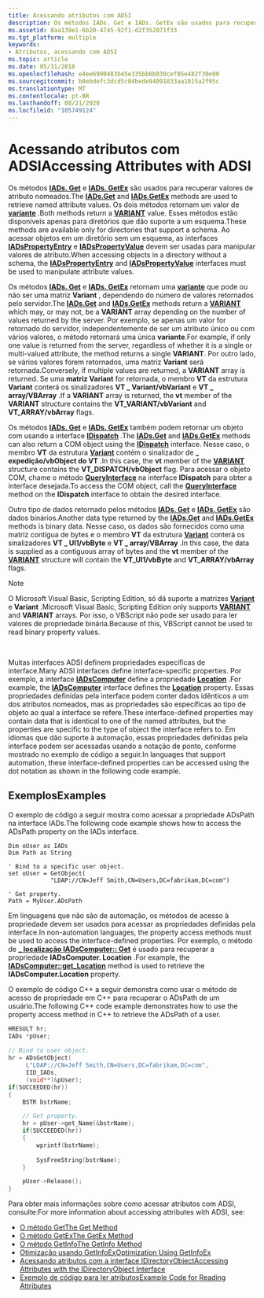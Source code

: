 ```yaml
---
title: Acessando atributos com ADSI
description: Os métodos IADs. Get e IADs. GetEx são usados para recuperar valores de atributo nomeados.
ms.assetid: 8aa139e1-6b20-4745-92f1-d2f352071f33
ms.tgt_platform: multiple
keywords:
- Atributos, acessando com ADSI
ms.topic: article
ms.date: 05/31/2018
ms.openlocfilehash: e4ee6990483b45e335bb6b830cef85e482f30e00
ms.sourcegitcommit: b0ebdefc3dcd5c04bede94091833aa1015a2f95c
ms.translationtype: MT
ms.contentlocale: pt-BR
ms.lasthandoff: 08/21/2020
ms.locfileid: "105749124"
---
```

# <a name="accessing-attributes-with-adsi"></a><span data-ttu-id="bc202-104">Acessando atributos com ADSI</span><span class="sxs-lookup"><span data-stu-id="bc202-104">Accessing Attributes with ADSI</span></span>

<span data-ttu-id="bc202-105">Os métodos [**IADs. Get**](/windows/desktop/api/Iads/nf-iads-iads-get) e [**IADs. GetEx**](/windows/desktop/api/Iads/nf-iads-iads-getex) são usados para recuperar valores de atributo nomeados.</span><span class="sxs-lookup"><span data-stu-id="bc202-105">The [**IADs.Get**](/windows/desktop/api/Iads/nf-iads-iads-get) and [**IADs.GetEx**](/windows/desktop/api/Iads/nf-iads-iads-getex) methods are used to retrieve named attribute values.</span></span> <span data-ttu-id="bc202-106">Os dois métodos retornam um valor de [**variante**](/windows/win32/api/oaidl/ns-oaidl-variant) .</span><span class="sxs-lookup"><span data-stu-id="bc202-106">Both methods return a [**VARIANT**](/windows/win32/api/oaidl/ns-oaidl-variant) value.</span></span> <span data-ttu-id="bc202-107">Esses métodos estão disponíveis apenas para diretórios que dão suporte a um esquema.</span><span class="sxs-lookup"><span data-stu-id="bc202-107">These methods are available only for directories that support a schema.</span></span> <span data-ttu-id="bc202-108">Ao acessar objetos em um diretório sem um esquema, as interfaces [**IADsPropertyEntry**](/windows/desktop/api/Iads/nn-iads-iadspropertyentry) e [**IADsPropertyValue**](/windows/desktop/api/Iads/nn-iads-iadspropertyvalue) devem ser usadas para manipular valores de atributo.</span><span class="sxs-lookup"><span data-stu-id="bc202-108">When accessing objects in a directory without a schema, the [**IADsPropertyEntry**](/windows/desktop/api/Iads/nn-iads-iadspropertyentry) and [**IADsPropertyValue**](/windows/desktop/api/Iads/nn-iads-iadspropertyvalue) interfaces must be used to manipulate attribute values.</span></span>

<span data-ttu-id="bc202-109">Os métodos [**IADs. Get**](/windows/desktop/api/Iads/nf-iads-iads-get) e [**IADs. GetEx**](/windows/desktop/api/Iads/nf-iads-iads-getex) retornam uma [**variante**](/windows/win32/api/oaidl/ns-oaidl-variant) que pode ou não ser uma matriz **Variant** , dependendo do número de valores retornados pelo servidor.</span><span class="sxs-lookup"><span data-stu-id="bc202-109">The [**IADs.Get**](/windows/desktop/api/Iads/nf-iads-iads-get) and [**IADs.GetEx**](/windows/desktop/api/Iads/nf-iads-iads-getex) methods return a [**VARIANT**](/windows/win32/api/oaidl/ns-oaidl-variant) which may, or may not, be a **VARIANT** array depending on the number of values returned by the server.</span></span> <span data-ttu-id="bc202-110">Por exemplo, se apenas um valor for retornado do servidor, independentemente de ser um atributo único ou com vários valores, o método retornará uma única **variante**.</span><span class="sxs-lookup"><span data-stu-id="bc202-110">For example, if only one value is returned from the server, regardless of whether it is a single or multi-valued attribute, the method returns a single **VARIANT**.</span></span> <span data-ttu-id="bc202-111">Por outro lado, se vários valores forem retornados, uma matriz **Variant** será retornada.</span><span class="sxs-lookup"><span data-stu-id="bc202-111">Conversely, if multiple values are returned, a **VARIANT** array is returned.</span></span> <span data-ttu-id="bc202-112">Se uma **matriz Variant** for retornada, o membro **VT** da estrutura **Variant** conterá os sinalizadores **VT \_ Variant/vbVariant** e **VT \_ array/VBArray** .</span><span class="sxs-lookup"><span data-stu-id="bc202-112">If a **VARIANT** array is returned, the **vt** member of the **VARIANT** structure contains the **VT\_VARIANT/vbVariant** and **VT\_ARRAY/vbArray** flags.</span></span>

<span data-ttu-id="bc202-113">Os métodos [**IADs. Get**](/windows/desktop/api/Iads/nf-iads-iads-get) e [**IADs. GetEx**](/windows/desktop/api/Iads/nf-iads-iads-getex) também podem retornar um objeto com usando a interface [**IDispatch**](/windows/win32/api/oaidl/nn-oaidl-idispatch) .</span><span class="sxs-lookup"><span data-stu-id="bc202-113">The [**IADs.Get**](/windows/desktop/api/Iads/nf-iads-iads-get) and [**IADs.GetEx**](/windows/desktop/api/Iads/nf-iads-iads-getex) methods can also return a COM object using the [**IDispatch**](/windows/win32/api/oaidl/nn-oaidl-idispatch) interface.</span></span> <span data-ttu-id="bc202-114">Nesse caso, o membro **VT** da estrutura [**Variant**](/windows/win32/api/oaidl/ns-oaidl-variant) contém o sinalizador de **\_ expedição/vbObject do VT** .</span><span class="sxs-lookup"><span data-stu-id="bc202-114">In this case, the **vt** member of the [**VARIANT**](/windows/win32/api/oaidl/ns-oaidl-variant) structure contains the **VT\_DISPATCH/vbObject** flag.</span></span> <span data-ttu-id="bc202-115">Para acessar o objeto COM, chame o método [**QueryInterface**](/windows/win32/api/unknwn/nf-unknwn-iunknown-queryinterface(q)) na interface **IDispatch** para obter a interface desejada.</span><span class="sxs-lookup"><span data-stu-id="bc202-115">To access the COM object, call the [**QueryInterface**](/windows/win32/api/unknwn/nf-unknwn-iunknown-queryinterface(q)) method on the **IDispatch** interface to obtain the desired interface.</span></span>

<span data-ttu-id="bc202-116">Outro tipo de dados retornado pelos métodos [**IADs. Get**](/windows/desktop/api/Iads/nf-iads-iads-get) e [**IADs. GetEx**](/windows/desktop/api/Iads/nf-iads-iads-getex) são dados binários.</span><span class="sxs-lookup"><span data-stu-id="bc202-116">Another data type returned by the [**IADs.Get**](/windows/desktop/api/Iads/nf-iads-iads-get) and [**IADs.GetEx**](/windows/desktop/api/Iads/nf-iads-iads-getex) methods is binary data.</span></span> <span data-ttu-id="bc202-117">Nesse caso, os dados são fornecidos como uma matriz contígua de bytes e o membro **VT** da estrutura [**Variant**](/windows/win32/api/oaidl/ns-oaidl-variant) conterá os sinalizadores **VT \_ UI1/vbByte** e **VT \_ array/VBArray** .</span><span class="sxs-lookup"><span data-stu-id="bc202-117">In this case, the data is supplied as a contiguous array of bytes and the **vt** member of the [**VARIANT**](/windows/win32/api/oaidl/ns-oaidl-variant) structure will contain the **VT\_UI1/vbByte** and **VT\_ARRAY/vbArray** flags.</span></span>

> [!Note]  
> <span data-ttu-id="bc202-118">O Microsoft Visual Basic, Scripting Edition, só dá suporte a matrizes [**Variant**](/windows/win32/api/oaidl/ns-oaidl-variant) e **Variant** .</span><span class="sxs-lookup"><span data-stu-id="bc202-118">Microsoft Visual Basic, Scripting Edition only supports [**VARIANT**](/windows/win32/api/oaidl/ns-oaidl-variant) and **VARIANT** arrays.</span></span> <span data-ttu-id="bc202-119">Por isso, o VBScript não pode ser usado para ler valores de propriedade binária.</span><span class="sxs-lookup"><span data-stu-id="bc202-119">Because of this, VBScript cannot be used to read binary property values.</span></span>

 

<span data-ttu-id="bc202-120">Muitas interfaces ADSI definem propriedades específicas de interface.</span><span class="sxs-lookup"><span data-stu-id="bc202-120">Many ADSI interfaces define interface-specific properties.</span></span> <span data-ttu-id="bc202-121">Por exemplo, a interface [**IADsComputer**](/windows/desktop/api/Iads/nn-iads-iadscomputer) define a propriedade [**Location**](iadscomputer-property-methods.md) .</span><span class="sxs-lookup"><span data-stu-id="bc202-121">For example, the [**IADsComputer**](/windows/desktop/api/Iads/nn-iads-iadscomputer) interface defines the [**Location**](iadscomputer-property-methods.md) property.</span></span> <span data-ttu-id="bc202-122">Essas propriedades definidas pela interface podem conter dados idênticos a um dos atributos nomeados, mas as propriedades são específicas ao tipo de objeto ao qual a interface se refere.</span><span class="sxs-lookup"><span data-stu-id="bc202-122">These interface-defined properties may contain data that is identical to one of the named attributes, but the properties are specific to the type of object the interface refers to.</span></span> <span data-ttu-id="bc202-123">Em idiomas que dão suporte à automação, essas propriedades definidas pela interface podem ser acessadas usando a notação de ponto, conforme mostrado no exemplo de código a seguir.</span><span class="sxs-lookup"><span data-stu-id="bc202-123">In languages that support automation, these interface-defined properties can be accessed using the dot notation as shown in the following code example.</span></span>

## <a name="examples"></a><span data-ttu-id="bc202-124">Exemplos</span><span class="sxs-lookup"><span data-stu-id="bc202-124">Examples</span></span>

<span data-ttu-id="bc202-125">O exemplo de código a seguir mostra como acessar a propriedade ADsPath na interface IADs.</span><span class="sxs-lookup"><span data-stu-id="bc202-125">The following code example shows how to access the ADsPath property on the IADs interface.</span></span>


```VB
Dim oUser as IADs
Dim Path as String
 
' Bind to a specific user object.
set oUser = GetObject(
            "LDAP://CN=Jeff Smith,CN=Users,DC=fabrikam,DC=com")
 
' Get property.
Path = MyUser.ADsPath
```



<span data-ttu-id="bc202-126">Em linguagens que não são de automação, os métodos de acesso à propriedade devem ser usados para acessar as propriedades definidas pela interface.</span><span class="sxs-lookup"><span data-stu-id="bc202-126">In non-automation languages, the property access methods must be used to access the interface-defined properties.</span></span> <span data-ttu-id="bc202-127">Por exemplo, o método de [**\_ localização IADsComputer:: Get**](iadscomputer-property-methods.md) é usado para recuperar a propriedade **IADsComputer. Location** .</span><span class="sxs-lookup"><span data-stu-id="bc202-127">For example, the [**IADsComputer::get\_Location**](iadscomputer-property-methods.md) method is used to retrieve the **IADsComputer.Location** property.</span></span>

<span data-ttu-id="bc202-128">O exemplo de código C++ a seguir demonstra como usar o método de acesso de propriedade em C++ para recuperar o ADsPath de um usuário.</span><span class="sxs-lookup"><span data-stu-id="bc202-128">The following C++ code example demonstrates how to use the property access method in C++ to retrieve the ADsPath of a user.</span></span>


```C++
HRESULT hr;
IADs *pUser; 
 
// Bind to user object.
hr = ADsGetObject(
     L"LDAP://CN=Jeff Smith,CN=Users,DC=fabrikam,DC=com", 
     IID_IADs, 
     (void**)&pUser);
if(SUCCEEDED(hr)) 
{
    BSTR bstrName;

    // Get property.
    hr = pUser->get_Name(&bstrName);
    if(SUCCEEDED(hr)) 
    {
        wprintf(bstrName);
 
        SysFreeString(bstrName);
    }

    pUser->Release();
}
```



<span data-ttu-id="bc202-129">Para obter mais informações sobre como acessar atributos com ADSI, consulte:</span><span class="sxs-lookup"><span data-stu-id="bc202-129">For more information about accessing attributes with ADSI, see:</span></span>

-   [<span data-ttu-id="bc202-130">O método Get</span><span class="sxs-lookup"><span data-stu-id="bc202-130">The Get Method</span></span>](the-get-method.md)
-   [<span data-ttu-id="bc202-131">O método GetEx</span><span class="sxs-lookup"><span data-stu-id="bc202-131">The GetEx Method</span></span>](the-getex-method.md)
-   [<span data-ttu-id="bc202-132">O método GetInfo</span><span class="sxs-lookup"><span data-stu-id="bc202-132">The GetInfo Method</span></span>](the-getinfo-method.md)
-   [<span data-ttu-id="bc202-133">Otimização usando GetInfoEx</span><span class="sxs-lookup"><span data-stu-id="bc202-133">Optimization Using GetInfoEx</span></span>](optimization-using-getinfoex.md)
-   [<span data-ttu-id="bc202-134">Acessando atributos com a interface IDirectoryObject</span><span class="sxs-lookup"><span data-stu-id="bc202-134">Accessing Attributes with the IDirectoryObject Interface</span></span>](accessing-attributes-with-the-idirectoryobject-interface.md)
-   [<span data-ttu-id="bc202-135">Exemplo de código para ler atributos</span><span class="sxs-lookup"><span data-stu-id="bc202-135">Example Code for Reading Attributes</span></span>](example-code-for-reading-attributes.md)

 

 